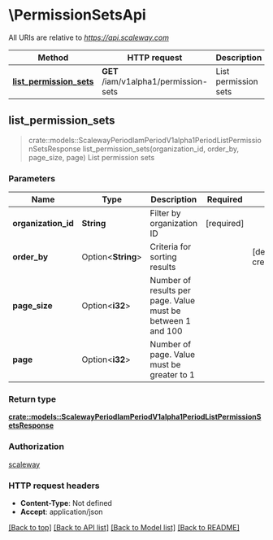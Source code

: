 # \PermissionSetsApi

All URIs are relative to *https://api.scaleway.com*

Method | HTTP request | Description
------------- | ------------- | -------------
[**list_permission_sets**](PermissionSetsApi.md#list_permission_sets) | **GET** /iam/v1alpha1/permission-sets | List permission sets



## list_permission_sets

> crate::models::ScalewayPeriodIamPeriodV1alpha1PeriodListPermissionSetsResponse list_permission_sets(organization_id, order_by, page_size, page)
List permission sets

### Parameters


Name | Type | Description  | Required | Notes
------------- | ------------- | ------------- | ------------- | -------------
**organization_id** | **String** | Filter by organization ID | [required] |
**order_by** | Option<**String**> | Criteria for sorting results |  |[default to created_at_asc]
**page_size** | Option<**i32**> | Number of results per page. Value must be between 1 and 100 |  |
**page** | Option<**i32**> | Number of page. Value must be greater to 1 |  |

### Return type

[**crate::models::ScalewayPeriodIamPeriodV1alpha1PeriodListPermissionSetsResponse**](scaleway.iam.v1alpha1.ListPermissionSetsResponse.md)

### Authorization

[scaleway](../README.md#scaleway)

### HTTP request headers

- **Content-Type**: Not defined
- **Accept**: application/json

[[Back to top]](#) [[Back to API list]](../README.md#documentation-for-api-endpoints) [[Back to Model list]](../README.md#documentation-for-models) [[Back to README]](../README.md)


